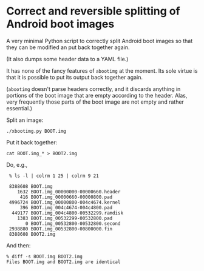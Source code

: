 # Correct and reversible splitting of Android boot images

A very minimal Python script to correctly split Android boot images
so that they can be modified an put back together again.

(It also dumps some header data to a YAML file.)

It has none of the fancy features of `abootimg` at the moment. Its
sole virtue is that it is possible to put its output back together
again.

(`abootimg` doesn't parse headers correctly, and it discards anything
in portions of the boot image that are empty according to the header.
Alas, very frequently those parts of the boot image are not empty and
rather essential.)

Split an image:

    ./xbootimg.py BOOT.img

Put it back together:

    cat BOOT.img_* > BOOT2.img

Do, e.g.,

     % ls -l | colrm 1 25 | colrm 9 21

     8388608 BOOT.img
        1632 BOOT.img_00000000-00000660.header
         416 BOOT.img_00000660-00000800.pad
     4996724 BOOT.img_00000800-004c4674.kernel
         396 BOOT.img_004c4674-004c4800.pad
      449177 BOOT.img_004c4800-00532299.ramdisk
        1383 BOOT.img_00532299-00532800.pad
           0 BOOT.img_00532800-00532800.second
     2938880 BOOT.img_00532800-00800000.fin
     8388608 BOOT2.img

And then:

    % diff -s BOOT.img BOOT2.img
    Files BOOT.img and BOOT2.img are identical
